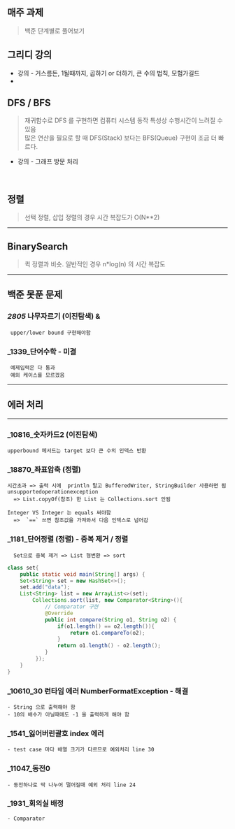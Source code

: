 ##  매주 과제
> 백준  단계별로 풀어보기

## 그리디 강의
- 강의 - 거스름돈, 1될때까지, 곱하기 or 더하기, 큰 수의 법칙, 모험가길드
-
## DFS / BFS
> 재귀함수로 DFS 를 구현하면 컴퓨터 시스템 동작 특성상 수행시간이 느려질 수 있음 <br/>
> 많은 연산을 필요로 할 때 DFS(Stack) 보다는 BFS(Queue) 구현이 조금 더 빠르다.
 + 강의 - 그래프 방문 처리

<br>

## 정렬
> 선택 정렬, 삽입 정렬의 경우 시간 복잡도가 O(N**2)
<hr/>

## BinarySearch
> 퀵 정렬과 비슷. 일반적인 경우 n*log(n) 의 시간 복잡도
<hr/>

## 백준 못푼 문제

### _2805_ 나무자르기 (이진탐색) & 
     upper/lower bound 구현해야함

### _1339_단어수학 - 미결
     예제입력은 다 통과
     예외 케이스를 모르겠음


<hr/>

##   에러 처리

<hr>

### _10816_숫자카드2 (이진탐색)
    upperbound 메서드는 target 보다 큰 수의 인덱스 반환

### _18870_좌표압축 (정렬)
    시간초과 => 출력 시에  println 말고 BufferedWriter, StringBuilder 사용하면 됨
    unsupportedoperationexception
      => List.copyOf(참조) 한 List 는 Collections.sort 안됨

    Integer VS Integer 는 equals 써야함
      =>  `==` 쓰면 참조값을 가져와서 다음 인덱스로 넘어감

### _1181_단어정렬 (정렬) - 중복 제거 / 정렬
      Set으로 중복 제거 => List 형변환 => sort
```java
class set{
    public static void main(String[] args) {
    Set<String> set = new HashSet<>();
    set.add("data");
    List<String> list = new ArrayList<>(set);
        Collections.sort(list, new Comparator<String>(){
            // Comparator 구현
            @Override
            public int compare(String o1, String o2) {
                if(o1.length() == o2.length()){
                    return o1.compareTo(o2);
                }
                return o1.length() - o2.length();
            }
         });
    }
}
```


### _10610_30 런타임 에러 NumberFormatException - 해결
    - String 으로 출력해야 함 
    - 10의 배수가 아닐때에도 -1 을 출력하게 해야 함
### _1541_잃어버린괄호 index 에러
    - test case 마다 배열 크기가 다르므로 예외처리 line 30
### _11047_동전0
    - 동전하나로 딱 나누어 떨어질때 예외 처리 line 24
### _1931_회의실 배정
    - Comparator
